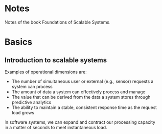 # Notes

Notes of the book Foundations of Scalable Systems.

# Basics

## Introduction to scalable systems

Examples of operational dimensions are:

- The number of simultaneous user or external (e.g., sensor) requests a system can process
- The amount of data a system can effectively process and manage
- The value that can be derived from the data a system stores through predictive analytics
- The ability to maintain a stable, consistent response time as the request load grows

In software systems, we can expand and contract our processing capacity in a matter of seconds to meet instantaneous load.
